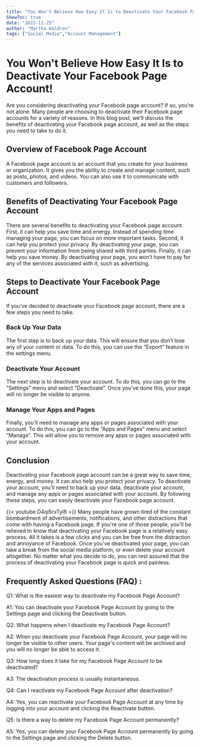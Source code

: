 ```yaml
---
title: "You Won't Believe How Easy It Is to Deactivate Your Facebook Page Account!"
ShowToc: true 
date: "2022-11-25"
author: "Martha Waldron" 
tags: ["Social Media","Account Management"]
---
```

# You Won't Believe How Easy It Is to Deactivate Your Facebook Page Account!

Are you considering deactivating your Facebook page account? If so, you’re not alone. Many people are choosing to deactivate their Facebook page accounts for a variety of reasons. In this blog post, we’ll discuss the benefits of deactivating your Facebook page account, as well as the steps you need to take to do it.

## Overview of Facebook Page Account

A Facebook page account is an account that you create for your business or organization. It gives you the ability to create and manage content, such as posts, photos, and videos. You can also use it to communicate with customers and followers.

## Benefits of Deactivating Your Facebook Page Account

There are several benefits to deactivating your Facebook page account. First, it can help you save time and energy. Instead of spending time managing your page, you can focus on more important tasks. Second, it can help you protect your privacy. By deactivating your page, you can prevent your information from being shared with third parties. Finally, it can help you save money. By deactivating your page, you won’t have to pay for any of the services associated with it, such as advertising.

## Steps to Deactivate Your Facebook Page Account

If you’ve decided to deactivate your Facebook page account, there are a few steps you need to take. 

### Back Up Your Data

The first step is to back up your data. This will ensure that you don’t lose any of your content or data. To do this, you can use the “Export” feature in the settings menu. 

### Deactivate Your Account

The next step is to deactivate your account. To do this, you can go to the “Settings” menu and select “Deactivate”. Once you’ve done this, your page will no longer be visible to anyone.

### Manage Your Apps and Pages

Finally, you’ll need to manage any apps or pages associated with your account. To do this, you can go to the “Apps and Pages” menu and select “Manage”. This will allow you to remove any apps or pages associated with your account.

## Conclusion

Deactivating your Facebook page account can be a great way to save time, energy, and money. It can also help you protect your privacy. To deactivate your account, you’ll need to back up your data, deactivate your account, and manage any apps or pages associated with your account. By following these steps, you can easily deactivate your Facebook page account.

{{< youtube D4qi5rxTyl8 >}} 
Many people have grown tired of the constant bombardment of advertisements, notifications, and other distractions that come with having a Facebook page. If you're one of those people, you'll be relieved to know that deactivating your Facebook page is a relatively easy process. All it takes is a few clicks and you can be free from the distraction and annoyance of Facebook. Once you've deactivated your page, you can take a break from the social media platform, or even delete your account altogether. No matter what you decide to do, you can rest assured that the process of deactivating your Facebook page is quick and painless.

## Frequently Asked Questions (FAQ) :
Q1: What is the easiest way to deactivate my Facebook Page Account? 

A1: You can deactivate your Facebook Page Account by going to the Settings page and clicking the Deactivate button.

Q2: What happens when I deactivate my Facebook Page Account? 

A2: When you deactivate your Facebook Page Account, your page will no longer be visible to other users. Your page's content will be archived and you will no longer be able to access it.

Q3: How long does it take for my Facebook Page Account to be deactivated? 

A3: The deactivation process is usually instantaneous.

Q4: Can I reactivate my Facebook Page Account after deactivation? 

A4: Yes, you can reactivate your Facebook Page Account at any time by logging into your account and clicking the Reactivate button.

Q5: Is there a way to delete my Facebook Page Account permanently? 

A5: Yes, you can delete your Facebook Page Account permanently by going to the Settings page and clicking the Delete button.


